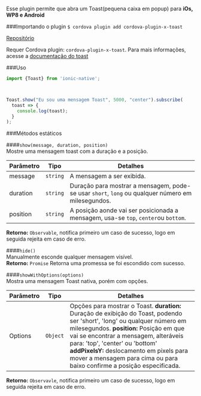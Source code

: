 Esse plugin permite que abra um Toast(pequena caixa em popup) para **iOs, WP8 e Android**

###Importando o plugin
`$ cordova plugin add cordova-plugin-x-toast`  

[Repositório](https://github.com/EddyVerbruggen/Toast-PhoneGap-Plugin)

Requer Cordova plugin: `cordova-plugin-x-toast`. Para mais informações, acesse a [documentação do toast](https://github.com/EddyVerbruggen/Toast-PhoneGap-Plugin)

###Uso
```javascript
import {Toast} from 'ionic-native';



Toast.show("Eu sou uma mensagem Toast", 5000, "center").subscribe(
  toast => {
    console.log(toast);
  }
);

```

###Métodos estáticos


####`show(message, duration, position)`  
Mostre uma mensagem toast com a duração e a posição.

Parâmetro | Tipo | Detalhes
--- | --- | ---
message | `string` | A mensagem a ser exibida.
duration | `string` | Duração para mostrar a mensagem, pode-se usar `short`, `long` ou qualquer número em milesegundos.
position | `string` | A posição aonde vai ser posicionada a mensagem, usa-se `top`, `center`ou `bottom`.  
**Retorno:** `Observable`, notifica primeiro um caso de sucesso, logo em seguida  rejeita em caso de erro.

####`hide()`  
Manualmente esconde qualquer mensagem visível.  
**Retorno:** `Promise` Retorna uma promessa se foi escondido com sucesso.

####`showWithOptions(options)`  
Mostra uma mensagem Toast nativa, porém com opções.

Parâmetro | Tipo | Detalhes
--- | --- | ---
Options | `Object`| Opções para mostrar o Toast. **duration:** Duração de exibição do Toast, podendo ser 'short', 'long' ou qualquer número em milesegundos. **position:** Posição em que vai se encontrar a mensagem, alteráveis para: 'top', 'center' ou 'bottom' **addPixelsY:** deslocamento em pixels para mover a mensagem para cima ou para baixo confirme a posição especificada.

**Retorno:** `Observavle`, notifica primeiro um caso de sucesso, logo em seguida  rejeita em caso de erro.